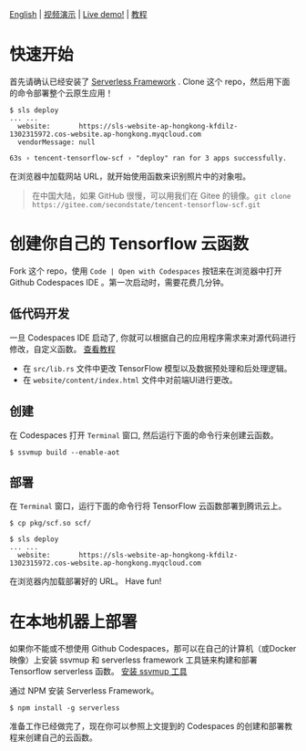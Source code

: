 [English](README-en.md) | [视频演示](https://www.bilibili.com/video/BV1Zh411f7uu/) | [Live demo!](https://sls-website-ap-hongkong-rvjzs27-1302315972.cos-website.ap-hongkong.myqcloud.com/) | [教程](https://juejin.cn/post/6913861424015998989)

# 快速开始

首先请确认已经安装了 [Serverless Framework](https://www.serverless.com/framework/docs/providers/tencent/guide/installation/) . Clone 这个 repo，然后用下面的命令部署整个云原生应用！

```
$ sls deploy
... ...
  website:       https://sls-website-ap-hongkong-kfdilz-1302315972.cos-website.ap-hongkong.myqcloud.com
  vendorMessage: null

63s › tencent-tensorflow-scf › "deploy" ran for 3 apps successfully.
```

在浏览器中加载网站 URL，就开始使用函数来识别照片中的对象啦。

> 在中国大陆，如果 GitHub 很慢，可以用我们在 Gitee 的镜像。`git clone https://gitee.com/secondstate/tencent-tensorflow-scf.git`

# 创建你自己的 Tensorflow 云函数

Fork 这个 repo，使用 `Code | Open with Codespaces` 按钮来在浏览器中打开 Github Codespaces IDE 。第一次启动时，需要花费几分钟。 

## 低代码开发

一旦 Codespaces IDE 启动了, 你就可以根据自己的应用程序需求来对源代码进行修改，自定义函数。 [查看教程](https://juejin.cn/post/6913861424015998989)

* 在 `src/lib.rs` 文件中更改 TensorFlow 模型以及数据预处理和后处理逻辑。
* 在 `website/content/index.html` 文件中对前端UI进行更改。

## 创建

在 Codespaces 打开 `Terminal` 窗口, 然后运行下面的命令行来创建云函数。

```
$ ssvmup build --enable-aot
```

## 部署

在 `Terminal` 窗口，运行下面的命令行将 TensorFlow 云函数部署到腾讯云上。

```
$ cp pkg/scf.so scf/

$ sls deploy
... ...
  website:       https://sls-website-ap-hongkong-kfdilz-1302315972.cos-website.ap-hongkong.myqcloud.com
```

在浏览器内加载部署好的 URL。 Have fun!

# 在本地机器上部署

如果你不能或不想使用 Github Codespaces，那可以在自己的计算机（或Docker映像）上安装 ssvmup 和 serverless framework 工具链来构建和部署 Tensorflow serverless 函数。
[安装 ssvmup 工具](https://www.secondstate.io/articles/ssvmup/)

通过 NPM 安装 Serverless Framework。

```
$ npm install -g serverless
```

准备工作已经做完了，现在你可以参照上文提到的 Codespaces 的创建和部署教程来创建自己的云函数。

